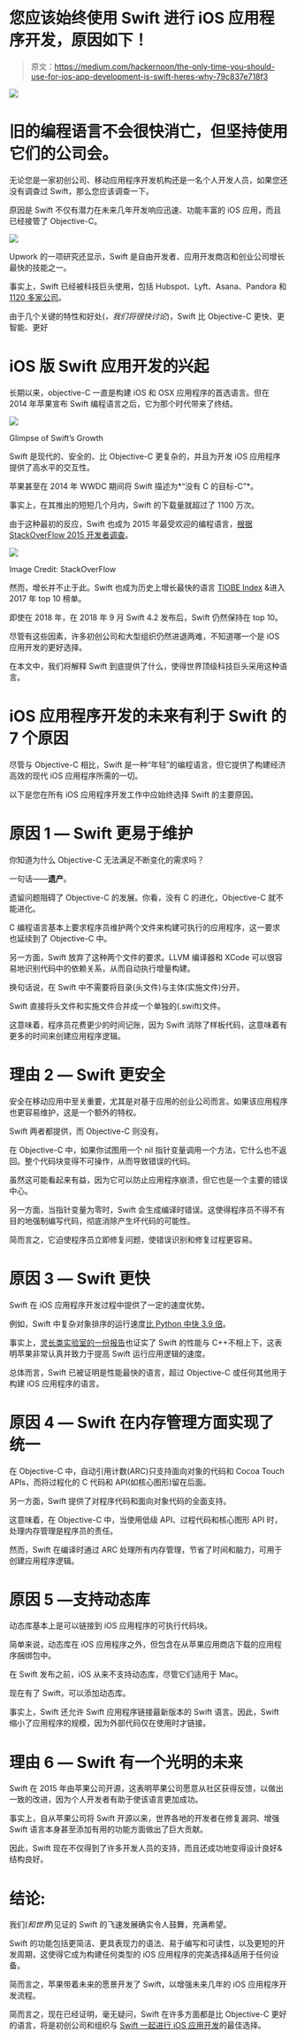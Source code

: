 # 您应该始终使用 Swift 进行 iOS 应用程序开发，原因如下！

> 原文：<https://medium.com/hackernoon/the-only-time-you-should-use-for-ios-app-development-is-swift-heres-why-79c837e718f3>

![](img/097684c19c52c523fb4fa47c18611e19.png)

# 旧的编程语言不会很快消亡，但坚持使用它们的公司会。

无论您是一家初创公司、移动应用程序开发机构还是一名个人开发人员，如果您还没有调查过 Swift，那么您应该调查一下。

原因是 Swift 不仅有潜力在未来几年开发响应迅速、功能丰富的 iOS 应用，而且已经接管了 Objective-C。

![](img/ca6455d52ff72cfd423a972188ba2454.png)

Upwork 的一项研究还显示，Swift 是自由开发者、应用开发商店和创业公司增长最快的技能之一。

事实上，Swift 已经被科技巨头使用，包括 Hubspot、Lyft、Asana、Pandora 和[1120 多家公司](https://stackshare.io/swift/in-stacks)。

由于几个关键的特性和好处(*，我们将很快讨论*)，Swift 比 Objective-C 更快、更智能、更好

# iOS 版 Swift 应用开发的兴起

长期以来，objective-C 一直是构建 iOS 和 OSX 应用程序的首选语言。但在 2014 年苹果宣布 Swift 编程语言之后，它为那个时代带来了终结。

![](img/88b7d3c7ec284b846d16d985f5a12331.png)

Glimpse of Swift’s Growth

Swift 是现代的、安全的、比 Objective-C 更复杂的，并且为开发 iOS 应用程序提供了高水平的交互性。

苹果甚至在 2014 年 WWDC 期间将 Swift 描述为*“没有 C 的目标-C”*。

事实上，在其推出的短短几个月内，Swift 的下载量就超过了 1100 万次。

由于这种最初的反应，Swift 也成为 2015 年最受欢迎的编程语言，[根据 StackOverFlow 2015 开发者调查](https://insights.stackoverflow.com/survey/2015)。

![](img/02e87fd70ed24885b567db7b968e51bf.png)

Image Credit: StackOverFlow

然而，增长并不止于此。Swift 也成为历史上增长最快的语言 [TIOBE Index](https://www.tiobe.com/tiobe-index/) &进入 2017 年 top 10 榜单。

即使在 2018 年，在 2018 年 9 月 Swift 4.2 发布后，Swift 仍然保持在 top 10。

尽管有这些因素，许多初创公司和大型组织仍然进退两难，不知道哪一个是 iOS 应用开发的更好选择。

在本文中，我们将解释 Swift 到底提供了什么，使得世界顶级科技巨头采用这种语言。

# iOS 应用程序开发的未来有利于 Swift 的 7 个原因

尽管与 Objective-C 相比，Swift 是一种“年轻”的编程语言，但它提供了构建经济高效的现代 iOS 应用程序所需的一切。

以下是您在所有 iOS 应用程序开发工作中应始终选择 Swift 的主要原因。

# 原因 1 — Swift 更易于维护

你知道为什么 Objective-C 无法满足不断变化的需求吗？

一句话——**遗产**。

遗留问题阻碍了 Objective-C 的发展。你看，没有 C 的进化，Objective-C 就不能进化。

C 编程语言基本上要求程序员维护两个文件来构建可执行的应用程序，这一要求也延续到了 Objective-C 中。

另一方面，Swift 放弃了这种两个文件的要求。LLVM 编译器和 XCode 可以很容易地识别代码中的依赖关系，从而自动执行增量构建。

换句话说，在 Swift 中不需要将目录(头文件)与主体(实施文件)分开。

Swift 直接将头文件和实施文件合并成一个单独的(.swift)文件。

这意味着，程序员花费更少的时间记账，因为 Swift 消除了样板代码，这意味着有更多的时间来创建应用程序逻辑。

# 理由 2 — Swift 更安全

安全在移动应用中至关重要，尤其是对基于应用的创业公司而言。如果该应用程序也更容易维护，这是一个额外的特权。

Swift 两者都提供，而 Objective-C 则没有。

在 Objective-C 中，如果你试图用一个 nil 指针变量调用一个方法，它什么也不返回。整个代码块变得不可操作，从而导致错误的代码。

虽然这可能看起来有益，因为它可以防止应用程序崩溃，但它也是一个主要的错误中心。

另一方面，当指针变量为零时，Swift 会生成编译时错误。这使得程序员不得不有目的地强制编写代码，彻底消除产生坏代码的可能性。

简而言之，它迫使程序员立即修复问题，使错误识别和修复过程更容易。

# 原因 3 — Swift 更快

Swift 在 iOS 应用程序开发过程中提供了一定的速度优势。

例如，Swift 中复杂对象排序的运行速度[比 Python 中快 3.9 倍](http://osmium.com.au/swift-programming/)。

事实上，[灵长类实验室的一份报告](http://www.primatelabs.com/blog/2014/12/swift-performance/)也证实了 Swift 的性能与 C++不相上下，这表明苹果非常认真并致力于提高 Swift 运行应用逻辑的速度。

总体而言，Swift 已被证明是性能最快的语言，超过 Objective-C 或任何其他用于构建 iOS 应用程序的语言。

# 原因 4 — Swift 在内存管理方面实现了统一

在 Objective-C 中，自动引用计数(ARC)只支持面向对象的代码和 Cocoa Touch APIs，而将过程化的 C 代码和 API(如核心图形)留在后面。

另一方面，Swift 提供了对程序代码和面向对象代码的全面支持。

这意味着，在 Objective-C 中，当使用低级 API、过程代码和核心图形 API 时，处理内存管理是程序员的责任。

然而，Swift 在编译时通过 ARC 处理所有内存管理，节省了时间和脑力，可用于创建应用程序逻辑。

# 原因 5 —支持动态库

动态库基本上是可以链接到 iOS 应用程序的可执行代码块。

简单来说，动态库在 iOS 应用程序之外，但包含在从苹果应用商店下载的应用程序捆绑包中。

在 Swift 发布之前，iOS 从来不支持动态库，尽管它们适用于 Mac。

现在有了 Swift，可以添加动态库。

事实上，Swift 还允许 Swift 应用程序链接最新版本的 Swift 语言。因此，Swift 缩小了应用程序的规模，因为外部代码仅在使用时才链接。

# 理由 6 — Swift 有一个光明的未来

Swift 在 2015 年由苹果公司开源，这表明苹果公司愿意从社区获得反馈，以做出一致的改进，因为个人开发者有助于使该语言更加成功。

事实上，自从苹果公司将 Swift 开源以来，世界各地的开发者在修复漏洞、增强 Swift 语言本身甚至添加有用的功能方面做出了巨大贡献。

因此，Swift 现在不仅得到了许多开发人员的支持，而且还成功地变得设计良好&结构良好。

# 结论:

我们(*和世界*)见证的 Swift 的飞速发展确实令人鼓舞，充满希望。

Swift 的功能包括更简洁、更具表现力的语法、易于编写和可读性，以及更短的开发周期，这使得它成为构建任何类型的 iOS 应用程序的完美选择&适用于任何设备。

简而言之，苹果带着未来的愿景开发了 Swift，以增强未来几年的 iOS 应用程序开发流程。

简而言之，现在已经证明，毫无疑问，Swift 在许多方面都是比 Objective-C 更好的语言，将是初创公司和组织与 [Swift 一起进行 iOS 应用开发](https://www.zealousys.com/swift-app-development/)的最佳选择。